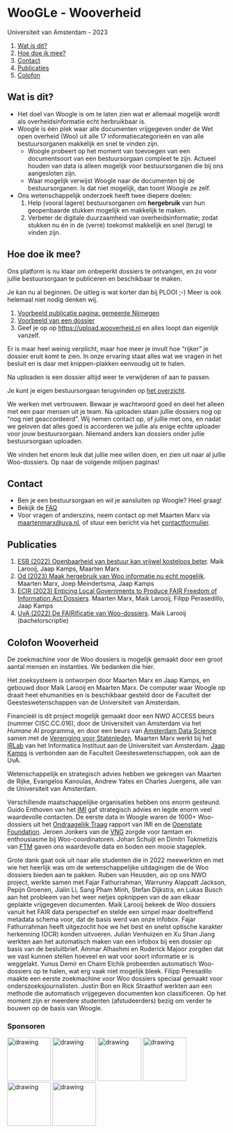 # WooGLe - Wooverheid
Universiteit van Amsterdam - 2023

1. [Wat is dit?](#wat-is-dit)
2. [Hoe doe ik mee?](#hoe-doe-ik-mee)
3. [Contact](#contact)
4. [Publicaties](#publicaties)
5. [Colofon](#colofon-wooverheid)

## Wat is dit?

* Het doel van Woogle is om te laten zien wat er allemaal mogelijk wordt als overheidsinformatie echt herbruikbaar is.
* Woogle is  één plek  waar alle documenten vrijgegeven onder de Wet open overheid (Woo) uit alle 17 informatiecategorieën en van alle bestuursorganen makkelijk en snel te vinden zijn. 
    * Woogle probeert op het moment van toevoegen van een documentsoort van een bestuursorgaan compleet te zijn. Actueel houden van data is alleen mogelijk voor bestuursorganen die bij ons aangesloten zijn.  
    * Waar mogelijk verwijst Woogle naar de documenten bij de bestuursorganen. Is dat niet mogelijk, dan toont Woogle ze zelf.
* Ons wetenschappelijk onderzoek heeft twee diepere doelen:
    1. Help (vooral lagere) bestuursorganen om **hergebruik** van hun geopenbaarde stukken mogelijk en makkelijk te maken.
    2. Verbeter de digitale duurzaamheid van overheidsinformatie; zodat stukken nu én in de (verre) toekomst makkelijk en snel (terug) te vinden zijn.

## Hoe doe ik mee?

Ons platform is nu klaar om onbeperkt dossiers te ontvangen, en zo voor jullie bestuursorgaan te publiceren en beschikbaar te maken.
 
Je kan nu al beginnen. De uitleg is wat korter dan bij PLOOI ;-) Meer is ook helemaal niet nodig denken wij.

1. [Voorbeeld publicatie pagina: gemeente  Nijmegen](https://doi.wooverheid.nl/?doi=nl.gm0268.2i.2022)
2. [Voorbeeld van een dossier](https://doi.wooverheid.nl/?doi=nl.gm0268.2i.2022.1)
3. Geef je op op <https://upload.wooverheid.nl> en alles loopt dan eigenlijk vanzelf.

Er is maar heel weinig verplicht, maar hoe meer je invult hoe “rijker” je dossier eruit komt te zien. In onze ervaring staat alles wat we vragen in het besluit en is daar met knippen-plakken eenvoudig uit te halen. 

Na uploaden is een dossier altijd weer te verwijderen of aan te passen.

Je kunt je eigen bestuursorgaan terugvinden op [het overzicht](https://woogle.wooverheid.nl/overview). 

We werken met vertrouwen. Bewaar je wachtwoord goed en deel het alleen met een paar mensen uit je team. 
Na uploaden staan jullie dossiers nog op “nog niet geaccordeerd”. Wij nemen contact op, of jullie met ons, en nadat we geloven dat alles goed is accorderen we jullie als enige echte uploader voor jouw bestuursorgaan. Niemand anders kan dossiers onder jullie bestuursorgaan uploaden.

We vinden het enorm leuk dat jullie mee willen doen, en zien uit naar al jullie Woo-dossiers. Op naar de volgende miljoen paginas!


## Contact

- Ben je een bestuursorgaan en wil je aansluiten op Woogle? Heel graag!
- Bekijk de [FAQ](...)
- Voor vragen of anderszins, neem contact op met Maarten Marx via maartenmarx@uva.nl, of stuur een bericht via het [contactformulier](https://woogle.wooverheid.nl/contact).


## Publicaties

1. [ESB (2022) Openbaarheid van bestuur kan vrijwel kosteloos beter](https://esb.nu/openbaarheid-van-bestuur-kan-vrijwel-kosteloos-beter/). Maik Larooij, Jaap Kamps, Maarten Marx
2. [Od (2023) Maak hergebruik van Woo informatie nu echt mogelijk](https://od-online.nl/artikel/maak-hergebruik-van-woo-informatie-nu-echt-mogelijk/). Maarten Marx, Joep Meindertsma, Jaap Kamps
3. [ECIR (2023) Enticing Local Governments to Produce FAIR Freedom of Information Act Dossiers](https://link.springer.com/chapter/10.1007/978-3-031-28241-6_25). Maarten Marx, Maik Larooij, Filipp Perasedillo, Jaap Kamps
4. [UvA (2022) De FAIRificatie van Woo-dossiers](https://scripties.uba.uva.nl/search?id=record_27630). Maik Larooij (bachelorscriptie)


## Colofon Wooverheid

De zoekmachine voor de Woo dossiers is mogelijk gemaakt door een groot aantal mensen en instanties. We bedanken die hier.

Het zoeksysteem is ontworpen door Maarten Marx en Jaap Kamps, en gebouwd door Maik Larooij en Maarten Marx. De computer waar Woogle op draait heet ehumanities en is beschikbaar gesteld door de Faculteit der Geesteswetenschappen van de Universiteit van Amsterdam.

Financieël is dit project  mogelijk gemaakt door een NWO ACCESS  beurs (nummer CISC.CC.016),  door de Universiteit van Amsterdam via het *Humane AI* programma, en door een beurs van [Amsterdam Data Science](https://amsterdamdatascience.nl/) samen met de [Vereniging voor Statenleden](https://www.statenlidnu.nl/). 
Maarten Marx werkt bij het [IRLab](https://irlab.science.uva.nl/) van het Informatica Instituut aan de Universiteit van Amsterdam.  [Jaap Kamps](https://e.humanities.uva.nl/) is verbonden aan de Faculteit Geesteswetenschappen, ook aan de UvA. 


Wetenschappelijk en strategisch advies hebben we gekregen van Maarten de Rijke, Evangelos Kanoulas, Andrew Yates en Charles Juergens, alle van de Universiteit van Amsterdam.

Verschillende maatschappelijke organisaties hebben ons enorm gesteund. Guido Enthoven van het [IMI](https://www.imi.nu/) gaf strategisch advies en legde enorm veel waardevolle contacten. De eerste data in Woogle waren de 1000+ Woo-dossiers uit het [Ondraagelijk Traag](https://openstate.eu/wp-content/uploads/sites/14/2022/01/Ondraaglijk-traag-280122-def.pdf) rapport van IMI en de [Openstate Foundation](https://openstate.eu). Jeroen Jonkers van de [VNG](https://vng.nl/) zorgde voor tamtam en enthousiasme bij Woo-coordinatoren. Johan Schuijt en Dimitri Tokmetizis van [FTM](https://www.ftm.nl/) gaven ons waardevolle data en boden een mooie stageplek.

Grote dank gaat ook uit naar  alle  studenten  die in 2022 meewerkten en met wie het heerlijk  was om de wetenschappelijke uitdagingen die de Woo dossiers bieden aan te pakken. Ruben van Heusden, aio op ons NWO project, werkte samen met Fajar Fathurrahman, Warrunny Alappatt Jackson, Pepijn Groenen, Jialin Li, Sang Pham Minh, Stefan Dijkstra, en Lukas Busch aan het probleem van het weer netjes opknippen van de aan elkaar geplakte vrijgegeven documenten. Maik Larooij bekeek de Woo dossiers vanuit het FAIR data perspectief en stelde een simpel maar doeltreffend metadata schema voor, dat de basis werd van onze infobox.  Fajar Fathurrahman heeft uitgezocht hoe we het best en snelst optische karakter herkenning (OCR) konden uitvoeren. Julián Venhuizen en Xu Shan Jiang werkten aan het automatisch maken van een infobox bij een dossier op basis van de besluitbrief. Ammar Alhashmi en Roderick Majoor zorgden dat we vast kunnen stellen hoeveel en wat voor soort informatie er is weggelakt. Yunus Demir en Chaim Elchik  probeerden automatisch Woo-dossiers op te halen, wat erg vaak  niet mogelijk bleek.  Filipp Peresadilo maakte een eerste zoekmachine voor Woo dossiers speciaal gemaakt voor onderszoeksjournalisten. Justin Bon en Rick Straathof werkten aan een methode die automatisch vrijgegeven documenten kon classificeren. Op het moment zijn er meerdere studenten (afstudeerders) bezig om verder te bouwen op de basis van Woogle.

### Sponsoren

<img src="https://woogle.wooverheid.nl/static/img/nwologo.jpg" alt="drawing" height="100px"/> <img src="https://woogle.wooverheid.nl/static/img/uvalogo.png" alt="drawing" height="100px"/> <img src="https://woogle.wooverheid.nl/static/img/irlablogo.png" alt="drawing" height="100px"/> <img src="https://woogle.wooverheid.nl/static/img/humaneailogo.jpg" alt="drawing" height="100px"/> <img src="https://woogle.wooverheid.nl/static/img/adslogo.jpg" alt="drawing" height="100px"/> <img src="https://woogle.wooverheid.nl/static/img/statenlidlogo.jpeg" alt="drawing" height="100px"/> 
